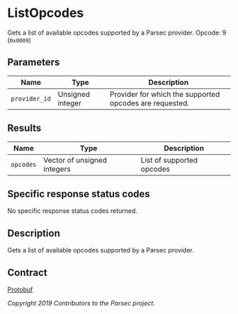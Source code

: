 # ListOpcodes

Gets a list of available opcodes supported by a Parsec provider. Opcode: 9 (`0x0009`)

## Parameters

| Name          | Type             | Description                                             |
|---------------|------------------|---------------------------------------------------------|
| `provider_id` | Unsigned integer | Provider for which the supported opcodes are requested. |

## Results

| Name      | Type                        | Description               |
|-----------|-----------------------------|---------------------------|
| `opcodes` | Vector of unsigned integers | List of supported opcodes |

## Specific response status codes

No specific response status codes returned.

## Description

Gets a list of available opcodes supported by a Parsec provider.

## Contract

[Protobuf](https://github.com/parallaxsecond/parsec-operations/blob/master/protobuf/list_opcodes.proto)

*Copyright 2019 Contributors to the Parsec project.*
